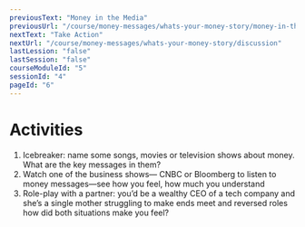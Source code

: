 ```yaml
---
previousText: "Money in the Media"
previousUrl: "/course/money-messages/whats-your-money-story/money-in-the-media"
nextText: "Take Action"
nextUrl: "/course/money-messages/whats-your-money-story/discussion"
lastLession: "false"
lastSession: "false"
courseModuleId: "5"
sessionId: "4"
pageId: "6"
---
```



# Activities
1. Icebreaker: name some songs, movies or television shows about money. What are the key messages in them? 
2. Watch one of the business shows— CNBC or Bloomberg to listen to money messages—see how you feel, how much you understand
3. Role-play with a partner: you’d be a wealthy CEO of a tech company and she’s a single mother struggling to make ends meet and reversed roles how did both situations make you feel?
